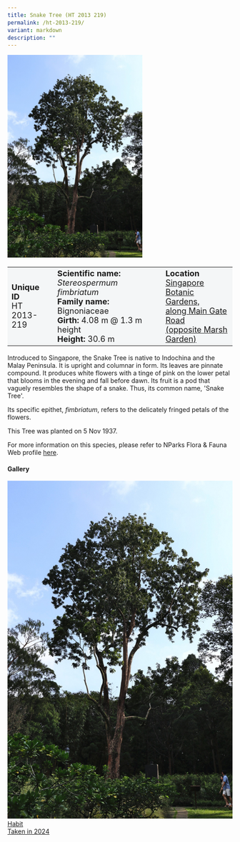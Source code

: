 ```yaml
---
title: Snake Tree (HT 2013 219)
permalink: /ht-2013-219/
variant: markdown
description: ""
---
```

<div class="isomer-image-wrapper">
<img style="width: 60%;" src="/images/Heritage_trees_photos/stefim_ht2013-219_habit.jpg"> 
</div><table style="minWidth: 100px; font-size: 18px; background: #F4F6F7">
<tbody><tr>
<td rowspan="1" colspan="1">
<strong>Unique ID</strong>
<br>HT 2013-219
</td>
<td rowspan="1" colspan="1">
<strong>Scientific name:</strong> <em>Stereospermum fimbriatum</em> 
<br><strong>Family name:</strong> Bignoniaceae
<br><strong>Girth:</strong> 4.08 m @ 1.3 m height
<br><strong>Height: </strong>30.6 m
</td>
<td rowspan="1" colspan="1">
<strong>Location</strong><a href="https://www.onemap.gov.sg/?lat=1.3071900000034402&amp;lng=103.81711000000446">
<br>Singapore Botanic Gardens,<br> along Main Gate Road<br>(opposite Marsh Garden)</a>
</td>
</tr>
</tbody></table>
<p>Introduced to Singapore, the Snake Tree is native to Indochina and the Malay Peninsula. It is upright and columnar in form. Its leaves are pinnate compound. It produces white flowers with a tinge of pink on the lower petal that blooms in the evening and fall before dawn. Its fruit is a pod that vaguely resembles the shape of a snake. Thus, its common name, 'Snake Tree'.
	
</p><p>Its specific epithet, <em>fimbriatum</em>, refers to the delicately fringed petals of the flowers.
	
</p><p>This Tree was planted on 5 Nov 1937. </p>
	
<p>For more information on this species, please refer to NParks Flora &amp; Fauna Web profile <a href="https://www.nparks.gov.sg/florafaunaweb/flora/3/1/3144">here</a>.</p>

<h4><b>Gallery</b></h4>
<div class="isomer-card-grid">
<a href="/images/Heritage_trees_photos/stefim_ht2013-219_habit.jpg" class="isomer-card">
<div class="isomer-card-image">
<div class="isomer-image-wrapper"><img src="/images/Heritage_trees_photos/stefim_ht2013-219_habit.jpg"></div></div>
<div class="isomer-card-body"><div class="isomer-card-title">Habit</div><div class="isomer-card-description">Taken in 2024</div></div></a><p></p></div>
